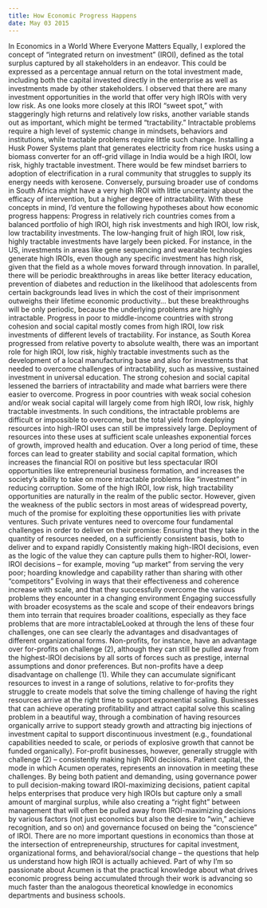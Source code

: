```yaml
---
title: How Economic Progress Happens
date: May 03 2015
---
```


In Economics in a World Where Everyone Matters Equally, I explored the concept of “integrated return on investment” (IROI), defined as the total surplus captured by all stakeholders in an endeavor. This could be expressed as a percentage annual return on the total investment made, including both the capital invested directly in the enterprise as well as investments made by other stakeholders. I observed that there are many investment opportunities in the world that offer very high IROIs with very low risk. As one looks more closely at this IROI “sweet spot,” with staggeringly high returns and relatively low risks, another variable stands out as important, which might be termed “tractability.” Intractable problems require a high level of systemic change in mindsets, behaviors and institutions, while tractable problems require little such change. Installing a Husk Power Systems plant that generates electricity from rice husks using a biomass converter for an off-grid village in India would be a high IROI, low risk, highly tractable investment. There would be few mindset barriers to adoption of electrification in a rural community that struggles to supply its energy needs with kerosene. Conversely, pursuing broader use of condoms in South Africa might have a very high IROI with little uncertainty about the efficacy of intervention, but a higher degree of intractability. With these concepts in mind, I’d venture the following hypotheses about how economic progress happens: Progress in relatively rich countries comes from a balanced portfolio of high IROI, high risk investments and high IROI, low risk, low tractability investments. The low-hanging fruit of high IROI, low risk, highly tractable investments have largely been picked. For instance, in the US, investments in areas like gene sequencing and wearable technologies generate high IROIs, even though any specific investment has high risk, given that the field as a whole moves forward through innovation. In parallel, there will be periodic breakthroughs in areas like better literacy education, prevention of diabetes and reduction in the likelihood that adolescents from certain backgrounds lead lives in which the cost of their imprisonment outweighs their lifetime economic productivity… but these breakthroughs will be only periodic, because the underlying problems are highly intractable. Progress in poor to middle-income countries with strong cohesion and social capital mostly comes from high IROI, low risk investments of different levels of tractability. For instance, as South Korea progressed from relative poverty to absolute wealth, there was an important role for high IROI, low risk, highly tractable investments such as the development of a local manufacturing base and also for investments that needed to overcome challenges of intractability, such as massive, sustained investment in universal education. The strong cohesion and social capital lessened the barriers of intractability and made what barriers were there easier to overcome. Progress in poor countries with weak social cohesion and/or weak social capital will largely come from high IROI, low risk, highly tractable investments. In such conditions, the intractable problems are difficult or impossible to overcome, but the total yield from deploying resources into high-IROI uses can still be impressively large. Deployment of resources into these uses at sufficient scale unleashes exponential forces of growth, improved health and education. Over a long period of time, these forces can lead to greater stability and social capital formation, which increases the financial ROI on positive but less spectacular IROI opportunities like entrepreneurial business formation, and increases the society’s ability to take on more intractable problems like “investment” in reducing corruption. Some of the high IROI, low risk, high tractability opportunities are naturally in the realm of the public sector. However, given the weakness of the public sectors in most areas of widespread poverty, much of the promise for exploiting these opportunities lies with private ventures. Such private ventures need to overcome four fundamental challenges in order to deliver on their promise: Ensuring that they take in the quantity of resources needed, on a sufficiently consistent basis, both to deliver and to expand rapidly Consistently making high-IROI decisions, even as the logic of the value they can capture pulls them to higher-ROI, lower-IROI decisions – for example, moving “up market” from serving the very poor; hoarding knowledge and capability rather than sharing with other “competitors” Evolving in ways that their effectiveness and coherence increase with scale, and that they successfully overcome the various problems they encounter in a changing environment Engaging successfully with broader ecosystems as the scale and scope of their endeavors brings them into terrain that requires broader coalitions, especially as they face problems that are more intractableLooked at through the lens of these four challenges, one can see clearly the advantages and disadvantages of different organizational forms. Non-profits, for instance, have an advantage over for-profits on challenge (2), although they can still be pulled away from the highest-IROI decisions by all sorts of forces such as prestige, internal assumptions and donor preferences. But non-profits have a deep disadvantage on challenge (1). While they can accumulate significant resources to invest in a range of solutions, relative to for-profits they struggle to create models that solve the timing challenge of having the right resources arrive at the right time to support exponential scaling. Businesses that can achieve operating profitability and attract capital solve this scaling problem in a beautiful way, through a combination of having resources organically arrive to support steady growth and attracting big injections of investment capital to support discontinuous investment (e.g., foundational capabilities needed to scale, or periods of explosive growth that cannot be funded organically). For-profit businesses, however, generally struggle with challenge (2) – consistently making high IROI decisions. Patient capital, the mode in which Acumen operates, represents an innovation in meeting these challenges. By being both patient and demanding, using governance power to pull decision-making toward IROI-maximizing decisions, patient capital helps enterprises that produce very high IROIs but capture only a small amount of marginal surplus, while also creating a “right fight” between management that will often be pulled away from IROI-maximizing decisions by various factors (not just economics but also the desire to “win,” achieve recognition, and so on) and governance focused on being the “conscience” of IROI. There are no more important questions in economics than those at the intersection of entrepreneurship, structures for capital investment, organizational forms, and behavioral/social change – the questions that help us understand how high IROI is actually achieved. Part of why I’m so passionate about Acumen is that the practical knowledge about what drives economic progress being accumulated through their work is advancing so much faster than the analogous theoretical knowledge in economics departments and business schools.
